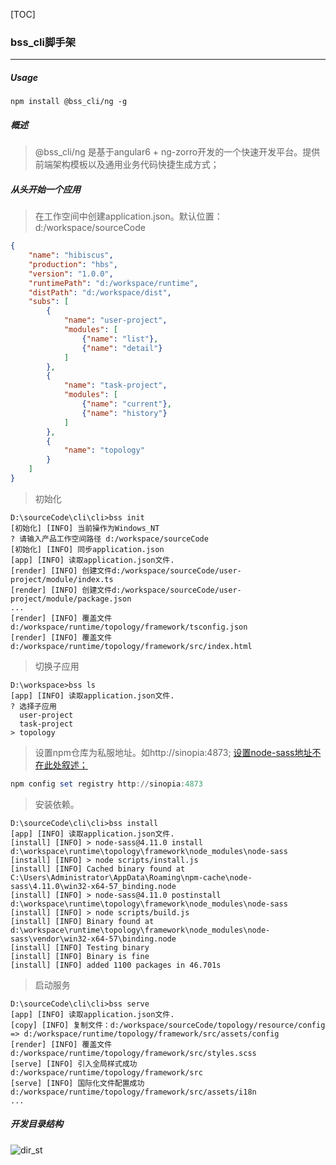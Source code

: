 [TOC]



###  bss_cli脚手架

------

##### Usage

``` npm
npm install @bss_cli/ng -g
```

##### 概述

> @bss_cli/ng 是基于angular6 + ng-zorro开发的一个快速开发平台。提供前端架构模板以及通用业务代码快捷生成方式；



##### 从头开始一个应用

> 在工作空间中创建application.json。默认位置：d:/workspace/sourceCode
```json
{
    "name": "hibiscus", 
    "production": "hbs",
    "version": "1.0.0",
    "runtimePath": "d:/workspace/runtime",
    "distPath": "d:/workspace/dist",
    "subs": [
        {
            "name": "user-project",
            "modules": [
                {"name": "list"},
                {"name": "detail"}
            ]
        },
        {
            "name": "task-project",
            "modules": [
                {"name": "current"},
                {"name": "history"}
            ]
        },
        {
            "name": "topology"
        }
    ]
}

```
> 初始化

```shell
D:\sourceCode\cli\cli>bss init
[初始化] [INFO] 当前操作为Windows_NT
? 请输入产品工作空间路径 d:/workspace/sourceCode
[初始化] [INFO] 同步application.json
[app] [INFO] 读取application.json文件.
[render] [INFO] 创建文件d:/workspace/sourceCode/user-project/module/index.ts
[render] [INFO] 创建文件d:/workspace/sourceCode/user-project/module/package.json
...
[render] [INFO] 覆盖文件d:/workspace/runtime/topology/framework/tsconfig.json
[render] [INFO] 覆盖文件d:/workspace/runtime/topology/framework/src/index.html

```

> 切换子应用

```shell
D:\workspace>bss ls
[app] [INFO] 读取application.json文件.
? 选择子应用
  user-project
  task-project
> topology
```

> 设置npm仓库为私服地址。如http://sinopia:4873;  [设置node-sass地址不在此处叙述；](  https://blog.csdn.net/bug_zero/article/details/65968959 )

```powershell
npm config set registry http://sinopia:4873
```
> 安装依赖。

```shell
D:\sourceCode\cli\cli>bss install
[app] [INFO] 读取application.json文件.
[install] [INFO] > node-sass@4.11.0 install d:\workspace\runtime\topology\framework\node_modules\node-sass
[install] [INFO] > node scripts/install.js
[install] [INFO] Cached binary found at C:\Users\Administrator\AppData\Roaming\npm-cache\node-sass\4.11.0\win32-x64-57_binding.node
[install] [INFO] > node-sass@4.11.0 postinstall d:\workspace\runtime\topology\framework\node_modules\node-sass
[install] [INFO] > node scripts/build.js
[install] [INFO] Binary found at d:\workspace\runtime\topology\framework\node_modules\node-sass\vendor\win32-x64-57\binding.node
[install] [INFO] Testing binary
[install] [INFO] Binary is fine
[install] [INFO] added 1100 packages in 46.701s
```

> 启动服务

```shell
D:\sourceCode\cli\cli>bss serve
[app] [INFO] 读取application.json文件.
[copy] [INFO] 复制文件：d:/workspace/sourceCode/topology/resource/config => d:/workspace/runtime/topology/framework/src/assets/config
[render] [INFO] 覆盖文件d:/workspace/runtime/topology/framework/src/styles.scss
[serve] [INFO] 引入全局样式成功d:/workspace/runtime/topology/framework/src
[serve] [INFO] 国际化文件配置成功d:/workspace/runtime/topology/framework/src/assets/i18n
...
```


##### 开发目录结构

![dir_st](C:\Users\Administrator\Desktop\dir_st.png)
